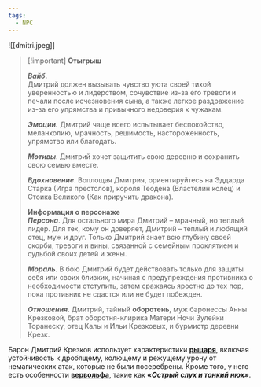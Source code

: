 ```yaml
---
tags:
  - NPC
---
```

![[dmitri.jpeg]]

> [!important] **Отыгрыш**
> 
>   
> _**Вайб.**_  
> Дмитрий должен вызывать чувство уюта своей тихой уверенностью и лидерством, сочувствие из-за его тревоги и печали после исчезновения сына, а также легкое раздражение из-за его упрямства и привычного недоверия к чужакам.
> 
> _**Эмоции.**_ Дмитрий чаще всего испытывает беспокойство, меланхолию, мрачность, решимость, настороженность, упрямство или благодать.
> 
> _**Мотивы**_. Дмитрий хочет защитить свою деревню и сохранить свою семью вместе.
> 
> _**Вдохновение**_. Воплощая Дмитрия, ориентируйтесь на Эддарда Старка (Игра престолов), короля Теодена (Властелин колец) и Стоика Великого (Как приручить дракона).
> 
> **Информация о персонаже**  
> _**Персона**_. Для остального мира Дмитрий – мрачный, но теплый лидер. Для тех, кому он доверяет, Дмитрий – теплый и любящий отец, муж и друг. Только Дмитрий знает всю глубину своей скорби, тревоги и вины, связанной с семейным проклятием и судьбой своих детей и жены.
> 
> _**Мораль**_. В бою Дмитрий будет действовать только для защиты себя или своих близких, начиная с предупреждения противника о необходимости отступить, затем сражаясь яростно до тех пор, пока противник не сдастся или не будет побежден.
> 
> _**Отношения**_. Дмитрий, тайный **оборотень**, муж баронессы Анны Крезковой, брат оборотня-клирика Матери Ночи Зулейки Торанеску, отец Калы и Ильи Крезковых, и бурмистр деревни Крезк.

Барон Дмитрий Крезков использует характеристики [**рыцаря**](https://ttg.club/bestiary/knight), включая устойчивость к дробящему, колющему и режущему урону от немагических атак, которые не были посеребрены. Кроме того, у него есть особенности [**вервольфа**](https://ttg.club/bestiary/werewolf), такие как _**«Острый слух и тонкий нюх»**_.